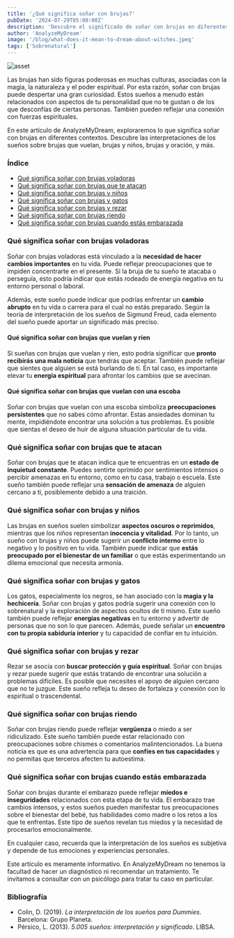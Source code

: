 ```yaml
---
title: '¿Qué significa soñar con brujas?'
pubDate: '2024-07-29T05:00:00Z'
description: 'Descubre el significado de soñar con brujas en diferentes contextos, incluyendo brujas volando, atacando y más.'
author: 'AnalyzeMyDream'
image: '/blog/what-does-it-mean-to-dream-about-witches.jpeg'
tags: ['Sobrenatural']
---
```


![asset](/blog/what-does-it-mean-to-dream-about-witches.jpeg)

Las brujas han sido figuras poderosas en muchas culturas, asociadas con la magia, la naturaleza y el poder espiritual. Por esta razón, soñar con brujas puede despertar una gran curiosidad. Estos sueños a menudo están relacionados con aspectos de tu personalidad que no te gustan o de los que desconfías de ciertas personas. También pueden reflejar una conexión con fuerzas espirituales.

En este artículo de AnalyzeMyDream, exploraremos lo que significa soñar con brujas en diferentes contextos. Descubre las interpretaciones de los sueños sobre brujas que vuelan, brujas y niños, brujas y oración, y más.

### Índice

- [Qué significa soñar con brujas voladoras](#que-significa-soñar-con-brujas-voladoras)
- [Qué significa soñar con brujas que te atacan](#que-significa-soñar-con-brujas-que-te-atacan)
- [Qué significa soñar con brujas y niños](#que-significa-soñar-con-brujas-y-ninos)
- [Qué significa soñar con brujas y gatos](#que-significa-soñar-con-brujas-y-gatos)
- [Qué significa soñar con brujas y rezar](#que-significa-soñar-con-brujas-y-rezar)
- [Qué significa soñar con brujas riendo](#que-significa-soñar-con-brujas-riendo)
- [Qué significa soñar con brujas cuando estás embarazada](#que-significa-soñar-con-brujas-cuando-estas-embarazada)

### Qué significa soñar con brujas voladoras

Soñar con brujas voladoras está vinculado a la **necesidad de hacer cambios importantes** en tu vida. Puede reflejar preocupaciones que te impiden concentrarte en el presente. Si la bruja de tu sueño te atacaba o perseguía, esto podría indicar que estás rodeado de energía negativa en tu entorno personal o laboral.

Además, este sueño puede indicar que podrías enfrentar un **cambio abrupto** en tu vida o carrera para el cual no estás preparado. Según la teoría de interpretación de los sueños de Sigmund Freud, cada elemento del sueño puede aportar un significado más preciso.

#### Qué significa soñar con brujas que vuelan y ríen

Si sueñas con brujas que vuelan y ríen, esto podría significar que **pronto recibirás una mala noticia** que tendrás que aceptar. También puede reflejar que sientes que alguien se está burlando de ti. En tal caso, es importante elevar tu **energía espiritual** para afrontar los cambios que se avecinan.

#### Qué significa soñar con brujas que vuelan con una escoba

Soñar con brujas que vuelan con una escoba simboliza **preocupaciones persistentes** que no sabes cómo afrontar. Estas ansiedades dominan tu mente, impidiéndote encontrar una solución a tus problemas. Es posible que sientas el deseo de huir de alguna situación particular de tu vida.

### Qué significa soñar con brujas que te atacan

Soñar con brujas que te atacan indica que te encuentras en un **estado de inquietud constante**. Puedes sentirte oprimido por sentimientos intensos o percibir amenazas en tu entorno, como en tu casa, trabajo o escuela. Este sueño también puede reflejar una **sensación de amenaza** de alguien cercano a ti, posiblemente debido a una traición. 

### Qué significa soñar con brujas y niños

Las brujas en sueños suelen simbolizar **aspectos oscuros o reprimidos**, mientras que los niños representan **inocencia y vitalidad**. Por lo tanto, un sueño con brujas y niños puede sugerir un **conflicto interno** entre lo negativo y lo positivo en tu vida. También puede indicar que **estás preocupado por el bienestar de un familiar** o que estás experimentando un dilema emocional que necesita armonía. 

### Qué significa soñar con brujas y gatos

Los gatos, especialmente los negros, se han asociado con la **magia y la hechicería**. Soñar con brujas y gatos podría sugerir una conexión con lo sobrenatural y la exploración de aspectos ocultos de ti mismo. Este sueño también puede reflejar **energías negativas** en tu entorno y advertir de personas que no son lo que parecen. Además, puede señalar un **encuentro con tu propia sabiduría interior** y tu capacidad de confiar en tu intuición. 

### Qué significa soñar con brujas y rezar

Rezar se asocia con **buscar protección y guía espiritual**. Soñar con brujas y rezar puede sugerir que estás tratando de encontrar una solución a problemas difíciles. Es posible que necesites el apoyo de alguien cercano que no te juzgue. Este sueño refleja tu deseo de fortaleza y conexión con lo espiritual o trascendental.

### Qué significa soñar con brujas riendo

Soñar con brujas riendo puede reflejar **vergüenza** o miedo a ser ridiculizado. Este sueño también puede estar relacionado con preocupaciones sobre chismes o comentarios malintencionados. La buena noticia es que es una advertencia para que **confíes en tus capacidades** y no permitas que terceros afecten tu autoestima.

### Qué significa soñar con brujas cuando estás embarazada

Soñar con brujas durante el embarazo puede reflejar **miedos e inseguridades** relacionados con esta etapa de tu vida. El embarazo trae cambios intensos, y estos sueños pueden manifestar tus preocupaciones sobre el bienestar del bebé, tus habilidades como madre o los retos a los que te enfrentas. Este tipo de sueños revelan tus miedos y la necesidad de procesarlos emocionalmente.

En cualquier caso, recuerda que la interpretación de los sueños es subjetiva y depende de tus emociones y experiencias personales.

Este artículo es meramente informativo. En AnalyzeMyDream no tenemos la facultad de hacer un diagnóstico ni recomendar un tratamiento. Te invitamos a consultar con un psicólogo para tratar tu caso en particular.

### Bibliografía

- Colin, D. (2019). *La interpretación de los sueños para Dummies*. Barcelona: Grupo Planeta.
- Pérsico, L. (2013). *5.005 sueños: interpretación y significado*. LIBSA.
